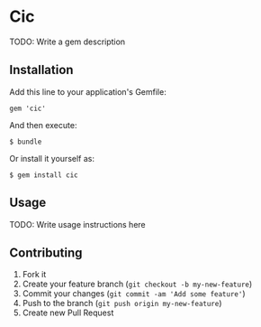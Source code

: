 # Cic

TODO: Write a gem description

## Installation

Add this line to your application's Gemfile:

    gem 'cic'

And then execute:

    $ bundle

Or install it yourself as:

    $ gem install cic

## Usage

TODO: Write usage instructions here

## Contributing

1. Fork it
2. Create your feature branch (`git checkout -b my-new-feature`)
3. Commit your changes (`git commit -am 'Add some feature'`)
4. Push to the branch (`git push origin my-new-feature`)
5. Create new Pull Request
